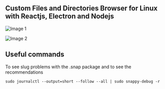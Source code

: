 ## Custom Files and Directories Browser for Linux with Reactjs, Electron and Nodejs

![Image 1](https://ngp-image-picker.surge.sh/assets/images/everything-linux-1.jpeg)

![Image 2](https://ngp-image-picker.surge.sh/assets/images/everything-linux-2.png)

## Useful commands

To see slug problems with the .snap package and to see the recommendations

```
sudo journalctl --output=short --follow --all | sudo snappy-debug -r 
```
